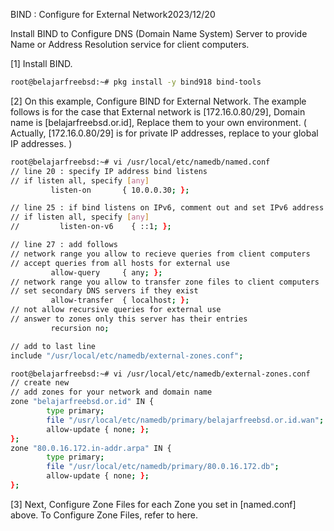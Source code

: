 BIND : Configure for External Network2023/12/20
 	
Install BIND to Configure DNS (Domain Name System) Server to provide Name or Address Resolution service for client computers.

[1]	Install BIND.
```sh
root@belajarfreebsd:~# pkg install -y bind918 bind-tools
```
[2]	On this example, Configure BIND for External Network.
The example follows is for the case that External network is [172.16.0.80/29], Domain name is [belajarfreebsd.or.id], Replace them to your own environment.
( Actually, [172.16.0.80/29] is for private IP addresses, replace to your global IP addresses. )
```sh
root@belajarfreebsd:~# vi /usr/local/etc/namedb/named.conf
// line 20 : specify IP address bind listens
// if listen all, specify [any]
         listen-on       { 10.0.0.30; };

// line 25 : if bind listens on IPv6, comment out and set IPv6 address
// if listen all, specify [any]
//         listen-on-v6    { ::1; };

// line 27 : add follows
// network range you allow to recieve queries from client computers
// accept queries from all hosts for external use
         allow-query     { any; };
// network range you allow to transfer zone files to client computers
// set secondary DNS servers if they exist
         allow-transfer  { localhost; };
// not allow recursive queries for external use
// answer to zones only this server has their entries
         recursion no;

// add to last line
include "/usr/local/etc/namedb/external-zones.conf";

root@belajarfreebsd:~# vi /usr/local/etc/namedb/external-zones.conf
// create new
// add zones for your network and domain name
zone "belajarfreebsd.or.id" IN {
        type primary;
        file "/usr/local/etc/namedb/primary/belajarfreebsd.or.id.wan";
        allow-update { none; };
};
zone "80.0.16.172.in-addr.arpa" IN {
        type primary;
        file "/usr/local/etc/namedb/primary/80.0.16.172.db";
        allow-update { none; };
};
```
[3]	Next, Configure Zone Files for each Zone you set in [named.conf] above.
To Configure Zone Files, refer to here.